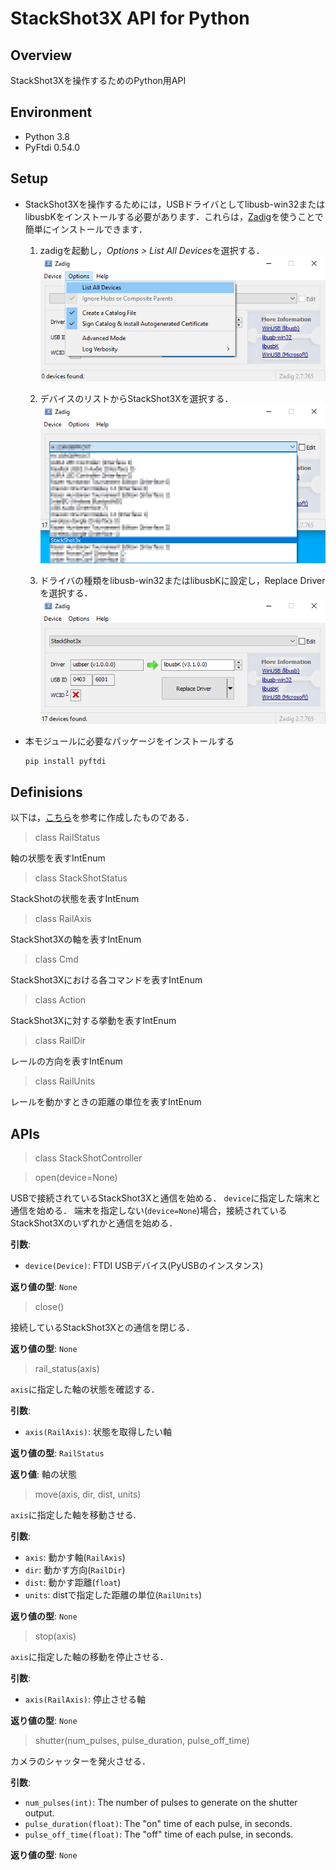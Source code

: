 # StackShot3X API for Python


## Overview
StackShot3Xを操作するためのPython用API


## Environment
+ Python 3.8
+ PyFtdi 0.54.0


## Setup
+ StackShot3Xを操作するためには，USBドライバとしてlibusb-win32またはlibusbKをインストールする必要があります．これらは，[Zadig](https://zadig.akeo.ie/)を使うことで簡単にインストールできます．
	1. zadigを起動し，*Options > List All Devices*を選択する．
	![](/images/step1.png)

	1. デバイスのリストからStackShot3Xを選択する．
	![](/images/step2.png)

	1. ドライバの種類をlibusb-win32またはlibusbKに設定し，Replace Driverを選択する．
	![](/images/step3.png)


+ 本モジュールに必要なパッケージをインストールする
	```
	pip install pyftdi
	```


## Definisions
以下は，[こちら](https://www.cognisys-inc.com/downloads/stackshot/StackShotCommands_1_2.pdf)を参考に作成したものである．

> class RailStatus

軸の状態を表すIntEnum

> class StackShotStatus

StackShotの状態を表すIntEnum

> class RailAxis

StackShot3Xの軸を表すIntEnum

> class Cmd

StackShot3Xにおける各コマンドを表すIntEnum

> class Action

StackShot3Xに対する挙動を表すIntEnum

> class RailDir

レールの方向を表すIntEnum

> class RailUnits

レールを動かすときの距離の単位を表すIntEnum


## APIs
> class StackShotController

> open(device=None)

USBで接続されているStackShot3Xと通信を始める．
`device`に指定した端末と通信を始める．
端末を指定しない(`device=None`)場合，接続されているStackShot3Xのいずれかと通信を始める．

**引数**:
- `device(Device)`: FTDI USBデバイス(PyUSBのインスタンス)

**返り値の型**: `None`


> close()

接続しているStackShot3Xとの通信を閉じる．  

**返り値の型**: `None`


> rail_status(axis)

`axis`に指定した軸の状態を確認する．

**引数**:
- `axis(RailAxis)`: 状態を取得したい軸

**返り値の型**: `RailStatus`

**返り値**: 軸の状態

> move(axis, dir, dist, units)

`axis`に指定した軸を移動させる.  

**引数**:
- `axis`: 動かす軸(`RailAxis`)
- `dir`: 動かす方向(`RailDir`)
- `dist`: 動かす距離(`float`)
- `units`: distで指定した距離の単位(`RailUnits`)

**返り値の型**: `None`


> stop(axis)

`axis`に指定した軸の移動を停止させる．  

**引数**:
- `axis(RailAxis)`: 停止させる軸

**返り値の型**: `None`

> shutter(num_pulses, pulse_duration, pulse_off_time)

カメラのシャッターを発火させる．  

**引数**:
- `num_pulses(int)`: The number of pulses to generate on the shutter output.
- `pulse_duration(float)`: The "on" time of each pulse, in seconds.
- `pulse_off_time(float)`: The "off" time of each pulse, in seconds.

**返り値の型**: `None`
